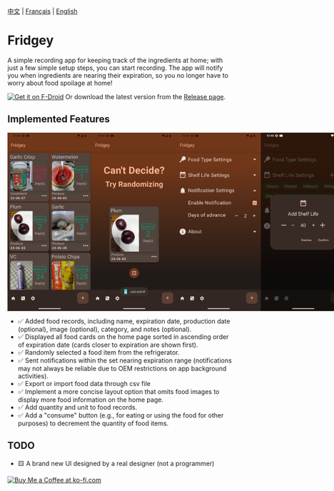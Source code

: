 <span>[中文](README.zh.md)</span> | <span>[Français](README.fr.md)</span> | <span>[English](README.md)</span>

# Fridgey

A simple recording app for keeping track of the ingredients at home; with just a few simple setup steps, you can start recording. The app will notify you when ingredients are nearing their expiration, so you no longer have to worry about food spoilage at home!

[<img src="https://fdroid.gitlab.io/artwork/badge/get-it-on.png"
alt="Get it on F-Droid"
height="80">](https://f-droid.org/packages/lying.fengfeng.foodrecords/)
Or download the latest version from the [Release page](https://github.com/NielsLee/FoodRecords/releases/latest).

## Implemented Features

<div style="display: flex; flex-direction: row;">
     <img src="https://github.com/NielsLee/FoodRecords/blob/main/metadata/en-US/images/phoneScreenshots/1.png" height="400"> 
     <img src="https://github.com/NielsLee/FoodRecords/blob/main/metadata/en-US/images/phoneScreenshots/2.png" height="400"> 
     <img src="https://github.com/NielsLee/FoodRecords/blob/main/metadata/en-US/images/phoneScreenshots/3.png" height="400"> 
     <img src="https://github.com/NielsLee/FoodRecords/blob/main/metadata/en-US/images/phoneScreenshots/4.png" height="400"> 
</div>

* ✅ Added food records, including name, expiration date, production date (optional), image (optional), category, and notes (optional).
* ✅ Displayed all food cards on the home page sorted in ascending order of expiration date (cards closer to expiration are shown first).
* ✅ Randomly selected a food item from the refrigerator.
* ✅ Sent notifications within the set nearing expiration range (notifications may not always be reliable due to OEM restrictions on app background activities).
* ✅ Export or import food data through csv file
* ✅ Implement a more concise layout option that omits food images to display more food information on the home page.
* ✅ Add quantity and unit to food records.
* ✅ Add a "consume" button (e.g., for eating or using the food for other purposes) to decrement the quantity of food items.


## TODO
* 🟨 A brand new UI designed by a real designer (not a programmer)

<a href='https://ko-fi.com/J3J611C0CZ' target='_blank'><img height='36' style='border:0px;height:36px;' src='https://storage.ko-fi.com/cdn/kofi1.png?v=3' border='0' alt='Buy Me a Coffee at ko-fi.com' /></a>